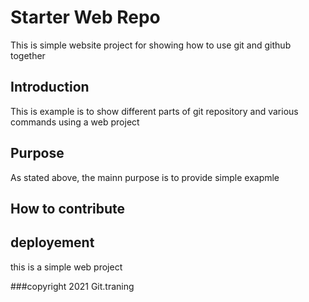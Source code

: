 # Starter Web Repo

This is simple website project for showing how to use git and github together

## Introduction
 This is example is to show different parts of git repository and various commands using a web project
## Purpose

As stated above, the mainn purpose is to provide simple exapmle

## How to contribute

## deployement
this is a simple web project

###copyright
2021 Git.traning

